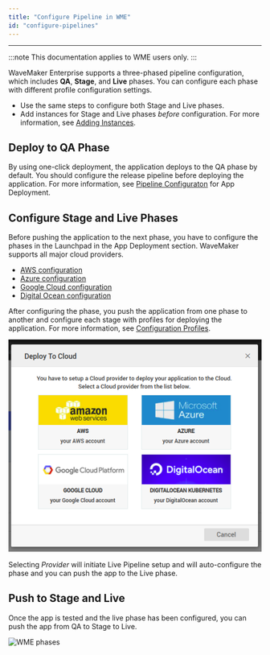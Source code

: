 ```yaml
---
title: "Configure Pipeline in WME"
id: "configure-pipelines"
---
```

---

:::note
This documentation applies to WME users only.
:::

WaveMaker Enterprise supports a three-phased pipeline configuration, which includes **QA**, **Stage**, and **Live** phases. You can configure each phase with different profile configuration settings.

- Use the same steps to configure both Stage and Live phases.
- Add instances for Stage and Live phases _before_ configuration. For more information, see [Adding Instances](/learn/on-premise/configure/add-apps-capacity).

## Deploy to QA Phase

By using one-click deployment, the application deploys to the QA phase by default. You should configure the release pipeline before deploying the application. For more information, see [Pipeline Configuraton](/learn/on-premise/configure/config-pipeline) for App Deployment.


## Configure Stage and Live Phases

Before pushing the application to the next phase, you have to configure the phases in the Launchpad in the App Deployment section. WaveMaker supports all major cloud providers.

- [AWS configuration](/learn/app-development/deployment/deployment-to-aws/)
- [Azure configuration](/learn/app-development/deployment/deployment-to-azure/)
- [Google Cloud configuration](/learn/app-development/deployment/deployment-google-cloud/)
- [Digital Ocean configuration](/learn/app-development/deployment/deployment-to-digital-ocean/)

After configuring the phase, you push the application from one phase to another and configure each stage with profiles for deploying the application. For more information, see [Configuration Profiles](/learn/app-development/deployment/configuration-profiles).

[![manage live app](/learn/assets/manage_apps_live.png)](/learn/assets/manage_apps_live.png)

Selecting *Provider* will initiate Live Pipeline setup and will auto-configure the phase and you can push the app to the Live phase.

## Push to Stage and Live

Once the app is tested and the live phase has been configured, you can push the app from QA to Stage to Live.

![WME phases](/learn/assets/ptl_cloud_done.png)
